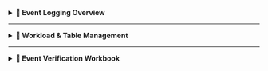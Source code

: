 <details>
<summary><strong>📘 Event Logging Overview</strong></summary>
<p>

### 1. Event Logging Overview

| Field               | Description                                                                                      |
|--------------------|--------------------------------------------------------------------------------------------------|
| **CriticalityID**   | Used as a mapping reference.                                                                      |
| **Function**        | The M2131 Function as defined in the official guidance.                                           |
| **Category**        | Logical grouping within the function.                                                            |
| **Sub-Category**    | Additional filtering within the category.                                                        |
| **Required Data**   | Requirement from Executive Orders.                                                               |
| **Workload**        | Specifies what workload/technology must be enabled for event verification.                       |
| **Table**           | The Log Analytics Workspace table where events are written.                                      |
| **Schema**          | The schema structure of the table.                                                               |
| **Schema Value**    | The specific schema element being validated for the event.                                       |
| **IsCollected**     | User must confirm table collection via the Workload & Table Management form.                     |
| **Event Validated** | User must confirm validation via the Event Queries tab and Sentinel Workbook (if applicable).    |

![Event Logging Form Overview](https://github.com/Cyberlorians/M-21-31/blob/main/Images/m2131powerapp1.png)

---

### 2. Main Form Reference View

This section replicates the data from the main form. It also includes:

- **Reference Content**: Offers descriptions and instructions on how to enable workloads.  
- **History**: A section to log notes, emails, or relevant correspondence.

![Form Reference View](https://github.com/Cyberlorians/M-21-31/blob/main/Images/m2131powerapp2.png)

---

### 3. Table Implementation Status

| Field                 | Description                                                                                      |
|----------------------|--------------------------------------------------------------------------------------------------|
| **Table**            | Used as a mapping reference.                                                                      |
| **Table Implementation** | Automatically updates based on workload and table form.                                       |
| **Implementation Date**  | Automatically updates based on workload and table form.                                       |
| **In Use**           | Indicates if the table is actively in use.                                                       |
| **Connected**        | Auto-adjusts when workload and table are properly linked.                                        |
| **12 Month Retention** | Selection-based; optional setting for compliance.                                              |
| **18 Month Retention** | Selection-based; optional setting for compliance.                                              |

![Table Implementation Status](https://github.com/Cyberlorians/M-21-31/blob/main/Images/m2131powerapp3.png)

---

Select **"+New Storage Location"** and enter where your logs are collected (both hot and cold storage, if applicable).

![New Storage Location](https://github.com/Cyberlorians/M-21-31/blob/main/Images/m2131powerapp4.png)

Once added, both locations will reflect in the interface. However, **you must still update your compliance status manually** if required.

![Storage Locations View](https://github.com/Cyberlorians/M-21-31/blob/main/Images/m2131powerapp5.png)

The **Event Queries** tab will display the `EventKQL`. Once confirmed, you can toggle **Event Validated** to "Yes".

![Event Queries View](https://github.com/Cyberlorians/M-21-31/blob/main/Images/m2131powerapp6.png)

</p>
</details>

---

<details>
<summary><strong>📂 Workload & Table Management</strong></summary>
<p>

This interface mirrors how diagnostic logs (e.g., Entra ID) are enabled in Log Analytics/Sentinel.

1. Select a **workload**.
2. On the right, select the **tables being ingested**.

> ✅ When a table is selected, it will be flagged as "collected"—meaning it's being ingested and is ready to receive validated events.

![Workload Selection](https://github.com/Cyberlorians/M-21-31/blob/main/Images/TableCollection1.png)

Once a table is marked as collected, the **Table Implementation Status** form will **auto-update** with:

- Implementation status  
- Date implemented  
- Connection status

![Auto Update View](https://github.com/Cyberlorians/M-21-31/blob/main/Images/TableCollection2.png)

</p>
</details>

---

<details>
<summary><strong>📑 Event Verification Workbook</strong></summary>
<p>

Use the [M2131-EL-Verification Workbook](https://github.com/Cyberlorians/Workbooks/blob/main/M2131-EL-Verification.json) in your Log Analytics workspace.

1. Import the workbook.  
2. Choose the **Category** and **CriticalityID** to verify.

![Workbook Overview](https://github.com/Cyberlorians/M-21-31/blob/main/Images/workbook1.png)

Once selected, the workbook will:

- Correlate the **CriticalityID**
- Display **KQL artifacts**
- Confirm **Event Verification**

> ⚠️ If no data appears:  
> - Adjust the KQL via the **Log Analytics icon** next to "Event Verification"  
> - Confirm if any relevant events exist for validation

![KQL & Verification](https://github.com/Cyberlorians/M-21-31/blob/main/Images/workbook2.png)

</p>
</details>
